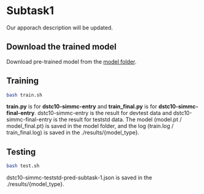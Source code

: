 # Subtask1
Our apporach description will be updated.

## Download the trained model 
Download pre-trained model from the [model folder](https://github.com/rungjoo/simmc2.0/tree/master/sub1/model).

## Training
```bash
bash train.sh
```
**train.py** is for **dstc10-simmc-entry** and **train_final.py** is for **dstc10-simmc-final-entry**. dstc10-simmc-entry is the result for devtest data and dstc10-simmc-final-entry is the result for teststd data. The model (model.pt / model_final.pt) is saved in the model folder, and the log (train.log / train_final.log) is saved in the ./results/{model_type}. 

## Testing
```bash
bash test.sh
```
dstc10-simmc-teststd-pred-subtask-1.json is saved in the ./results/{model_type}.